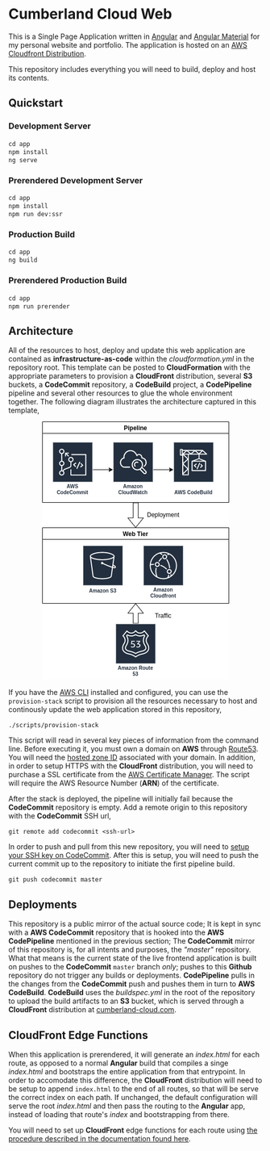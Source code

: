 # Cumberland Cloud Web

This is a Single Page Application written in [Angular](https://angular.io) and [Angular Material](https://material.angular.io/) for my personal website and portfolio. The application is hosted on an [AWS Cloudfront Distribution](https://docs.aws.amazon.com/AmazonCloudFront/latest/DeveloperGuide/Introduction.html).

This repository includes everything you will need to build, deploy and host its contents.

## Quickstart

### Development Server

```shell
cd app
npm install
ng serve
```

### Prerendered Development Server

```shell
cd app
npm install
npm run dev:ssr
```

### Production Build

```shell
cd app
ng build
```

### Prerendered Production Build

```shell
cd app
npm run prerender
```

## Architecture

All of the resources to host, deploy and update this web application are contained as **infrastructure-as-code** within the _cloudformation.yml_ in the repository root. This template can be posted to **CloudFormation** with the appropriate parameters to provision a **CloudFront** distribution, several **S3** buckets, a **CodeCommit** repository, a **CodeBuild** project, a **CodePipeline** pipeline and several other resources to glue the whole environment together. The following diagram illustrates the architecture captured in this template,

<p align="center">
    <img width="auto" height="auto" src="/docs/web_architecture.png">
</p>

If you have the [AWS CLI](https://docs.aws.amazon.com/cli/latest/userguide/cli-chap-configure.html) installed and configured, you can use the `provision-stack` script to provision all the resources necessary to host and continously update the web application stored in this repository,

```shell
./scripts/provision-stack
```

This script will read in several key pieces of information from the command line. Before executing it, you must own a domain on **AWS** through [Route53](https://docs.aws.amazon.com/Route53/latest/DeveloperGuide/domain-register.html). You will need the [hosted zone ID](https://docs.aws.amazon.com/Route53/latest/DeveloperGuide/ListInfoOnHostedZone.html) associated with your domain. In addition, in order to setup HTTPS with the **CloudFront** distribution, you will need to purchase a SSL certificate from the [AWS Certificate Manager](https://docs.aws.amazon.com/acm/latest/userguide/acm-overview.html). The script will require the AWS Resource Number (**ARN**) of the certificate.

After the stack is deployed, the pipeline will initially fail because the **CodeCommit** repository is empty. Add a remote origin to this repository with the **CodeCommit** SSH url,

```shell
git remote add codecommit <ssh-url>
```

In order to push and pull from this new repository, you will need to [setup your SSH key on CodeCommit](https://docs.aws.amazon.com/codecommit/latest/userguide/setting-up-ssh-unixes.html). After this is setup, you will need to push the current commit up to the repository to initiate the first pipeline build.

```shell
git push codecommit master
```

## Deployments

This repository is a public mirror of the actual source code; It is kept in sync with a **AWS CodeCommit** repository that is hooked into the **AWS CodePipeline** mentioned in the previous section; The **CodeCommit** mirror of this repository is, for all intents and purposes, the _"master"_ repository. What that means is the current state of the live frontend application is built on pushes to the **CodeCommit** `master` branch _only_; pushes to this **Github** repository do not trigger any builds or deployments. **CodePipeline** pulls in the changes from the **CodeCommit** push and pushes them in turn to **AWS CodeBuild**. **CodeBuild** uses the _buildspec.yml_ in the root of the repository to upload the build artifacts to an **S3** bucket, which is served through a **CloudFront** distribution at [cumberland-cloud.com](https://cumberland-cloud.com).

## CloudFront Edge Functions

When this application is prerendered, it will generate an *index.html* for each route, as opposed to a normal **Angular** build that compiles a singe *index.html* and bootstraps the entire application from that entrypoint. In order to accomodate this difference, the **CloudFront** distribution will need to be setup to append `index.html` to the end of all routes, so that will be serve the correct index on each path. If unchanged, the default configuration will serve the root *index.html* and then pass the routing to the **Angular** app, instead of loading that route's *index* and bootstrapping from there.

You will need to set up **CloudFront** edge functions for each route using [the procedure described in the documentation found here](https://docs.aws.amazon.com/AmazonCloudFront/latest/DeveloperGuide/example-function-add-index.html).